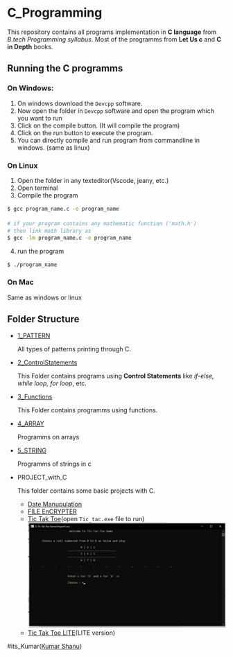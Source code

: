 # C_Programming

This repository contains all programs implementation in **C language** from *B.tech Programming syllabus*.
Most of the programms from **Let Us c** and **C in Depth** books.

## Running the C programms
### On Windows:

1. On windows download the `Devcpp` software.
2. Now open the folder in `Devcpp` software and open the program which you want to run
3. Click on the compile button. (It will compile the program)
4. Click on the run button to execute the program.
5. You can directly compile and run program from commandline in windows. (same as linux)

### On Linux
1.  Open the folder in any texteditor(Vscode, jeany, etc.)
2. Open terminal
3. Compile the program
```bash
$ gcc program_name.c -o program_name

# if your program contains any mathematic function ('math.h')
# then link math library as
$ gcc -lm program_name.c -o program_name
```
4. run the program
```
$ ./program_name
```
### On Mac
  Same as windows or linux

## Folder Structure

+ [1_PATTERN](1_PATTERN)

  All types of patterns printing through C.

+ [2_ControlStatements](2_ControlStatements)

  This Folder contains programs using **Control Statements** like *if-else, while loop, for loop*, etc.

+ [3_Functions](3_Functions)

  This Folder contains programms using functions.

+ [4_ARRAY](4_ARRAY)

  Programms on arrays

+ [5_STRING](5_STRING)

  Programms of strings in c

* PROJECT_with_C

  This folder contains some basic projects with C.

  - [Date Manupulation](./PROJECT_with_C/DATE%20MANUPULATION/README.MD)
  - [FILE EnCRYPTER](PROJECT_with_C/FILE%20EnCRYPTER/main.c)
  - [Tic Tak Toe](PROJECT_with_C/Tic%20Tak%20Toe%20Game/main.c)(open `Tic_tac.exe` file to run)
    ![img](PROJECT_with_C/Tic%20Tak%20Toe%20Game/Tic_tac.png)
  - [Tic Tak Toe LITE](PROJECT_with_C/Tic%20Tak%20Toe%20LITE/main.c)(LITE version)

#its_Kumar([Kumar Shanu](https://github.com/its-kumar/))
